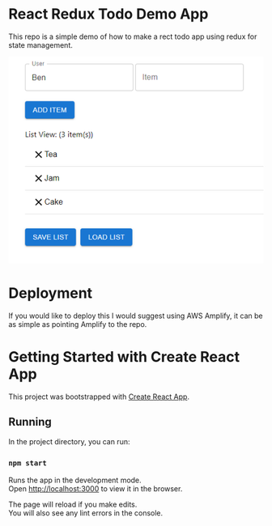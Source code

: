 # React Redux Todo Demo App
This repo is a simple demo of how to make a rect todo app using redux for state management.

![Demo Screenshot](./demo.PNG)

# Deployment
If you would like to deploy this I would suggest using AWS Amplify, it can be as simple as pointing Amplify to the repo.

# Getting Started with Create React App

This project was bootstrapped with [Create React App](https://github.com/facebook/create-react-app).

## Running

In the project directory, you can run:

### `npm start`

Runs the app in the development mode.\
Open [http://localhost:3000](http://localhost:3000) to view it in the browser.

The page will reload if you make edits.\
You will also see any lint errors in the console.